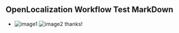 ## OpenLocalization Workflow Test MarkDown
* ![image1](.\10f22913-b3db-4c78-a707-240bf52842e5.PNG)   ![image2](.\e7a0f41a-0312-4d5a-8b60-4d56a091195d.png) 
thanks!